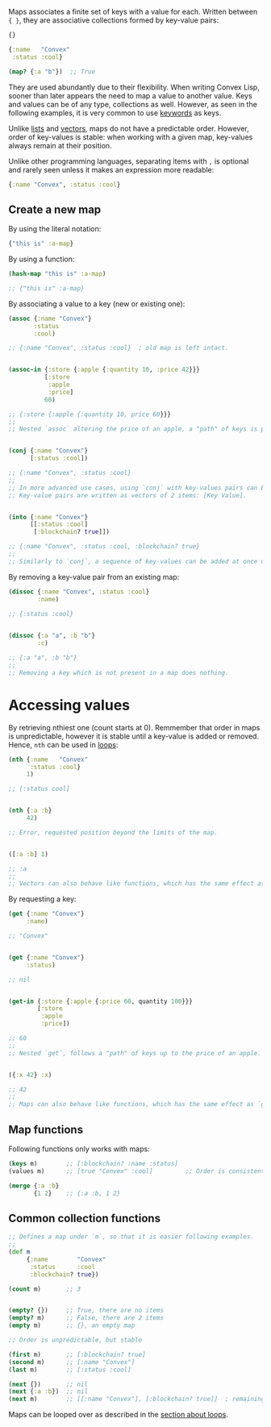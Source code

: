 Maps associates a finite set of keys with a value for each. Written between `{ }`, they are associative collections formed by key-value pairs:

```clojure
{}

{:name   "Convex"
 :status :cool}

(map? {:a "b"})  ;; True
```

They are used abundantly due to their flexibility. When writing Convex Lisp, sooner than later appears the need to map a value to another value.
Keys and values can be of any type, collections as well. However, as seen in the following examples, it is very common to use [keywords](/cvm/data-types/keyword)
as keys.

Unlike [lists](/cvm/data-types/list) and [vectors](/cvm/data-types/vector), maps do not have a predictable order. However, order of key-values is stable:
when working with a given map, key-values always remain at their position.

Unlike other programming languages, separating items with `,` is optional and rarely seen unless it makes an expression more readable:

```clojure
{:name "Convex", :status :cool}
```


## Create a new map

By using the literal notation:

```clojure
{"this is" :a-map}
```

By using a function:

```clojure
(hash-map "this is" :a-map)

;; {"this is" :a-map}
```

By associating a value to a key (new or existing one):

```clojure
(assoc {:name "Convex"}
       :status
       :cool)

;; {:name "Convex", :status :cool}  ; old map is left intact.


(assoc-in {:store {:apple {:quantity 10, :price 42}}}
          [:store
           :apple
           :price]
          60)

;; {:store {:apple {:quantity 10, price 60}}}
;;
;; Nested `assoc` altering the price of an apple, a "path" of keys is provided as a vector.


(conj {:name "Convex"}
      [:status :cool])

;; {:name "Convex", :status :cool}
;;
;; In more advanced use cases, using `conj` with key-values pairs can be useful.
;; Key-value pairs are written as vectors of 2 items: [Key Value].


(into {:name "Convex"}
      [[:status :cool]
       [:blockchain? true]])

;; {:name "Convex", :status :cool, :blockchain? true}
;;
;; Similarly to `conj`, a sequence of key-values can be added at once using `into`.
```

By removing a key-value pair from an existing map:

```clojure
(dissoc {:name "Convex", :status :cool}
        :name)
        
;; {:status :cool}


(dissoc {:a "a", :b "b"}
        :c)

;; {:a "a", :b "b"}
;;
;; Removing a key which is not present in a map does nothing.
```


# Accessing values

By retrieving nthiest one (count starts at 0). Remmember that order in maps is unpredictable, however it is stable until a key-value
is added or removed. Hence, `nth` can be used in [loops](/cvm/loops):

```clojure
(nth {:name   "Convex"
      :status :cool}
     1)

;; [:status cool]


(nth {:a :b}
     42)

;; Error, requested position beyond the limits of the map.


([:a :b] 1)

;; :a
;;
;; Vectors can also behave like functions, which has the same effect as `nth`.
```

By requesting a key:

```clojure
(get {:name "Convex"}
     :name)

;; "Convex"


(get {:name "Convex"}
     :status)

;; nil


(get-in {:store {:apple {:price 60, quantity 100}}}
        [:store
         :apple
         :price])

;; 60
;;
;; Nested `get`, follows a "path" of keys up to the price of an apple.


({:x 42} :x)

;; 42
;;
;; Maps can also behave like functions, which has the same effect as `get`.
```


## Map functions

Following functions only works with maps:

```clojure
(keys m)        ;; [:blockchain? :name :status]
(values m)      ;; [true "Convex" :cool]         ;; Order is consistent with `keys`

(merge {:a :b}
       {1 2}    ;; {:a :b, 1 2}
```


## Common collection functions

```clojure
;; Defines a map under `m`, so that it is easier following examples.
;;
(def m
     {:name        "Convex"
      :status      :cool
      :blockchain? true})
```

```clojure
(count m)       ;; 3


(empty? {})     ;; True, there are no items
(empty? m)      ;; False, there are 2 items
(empty m)       ;; {}, an empty map

;; Order is unpredictable, but stable

(first m)       ;; [:blockchain? true]
(second m)      ;; [:name "Convex"]
(last m)        ;; [:status :cool]

(next {})       ;; nil
(next {:a :b})  ;; nil
(next m)        ;; [[:name "Convex"], [:blockchain? true]]  ; remaining key-values after removing the first one
```

Maps can be looped over as described in the [section about loops](/cvm/loops).

